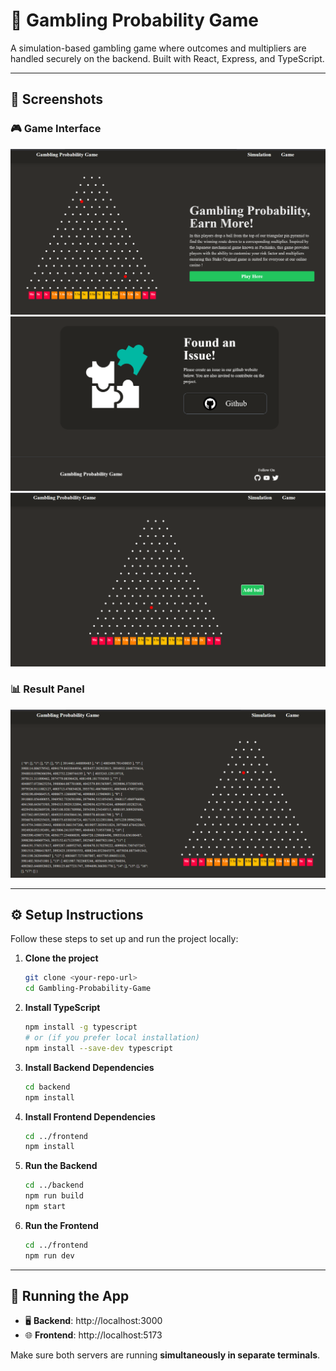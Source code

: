 # 🎰 Gambling Probability Game

A simulation-based gambling game where outcomes and multipliers are handled securely on the backend. Built with React, Express, and TypeScript.

---

## 📸 Screenshots

### 🎮 Game Interface
![Game Interface](screenshots/image1.png)
![](screenshots/image2.png)
![](screenshots/image3.png)



### 📊 Result Panel
![Result Panel](screenshots/image4.png)

---

## ⚙️ Setup Instructions

Follow these steps to set up and run the project locally:

1. **Clone the project**  
   ```bash
   git clone <your-repo-url>
   cd Gambling-Probability-Game
   ```

2. **Install TypeScript**  
   ```bash
   npm install -g typescript
   # or (if you prefer local installation)
   npm install --save-dev typescript
   ```

3. **Install Backend Dependencies**  
   ```bash
   cd backend
   npm install
   ```

4. **Install Frontend Dependencies**  
   ```bash
   cd ../frontend
   npm install
   ```

5. **Run the Backend**  
   ```bash
   cd ../backend
   npm run build
   npm start
   ```

6. **Run the Frontend**  
   ```bash
   cd ../frontend
   npm run dev
   ```

---

## 🚀 Running the App

- 🖥️ **Backend**: http://localhost:3000  
- 🌐 **Frontend**: http://localhost:5173  

Make sure both servers are running **simultaneously in separate terminals**.

